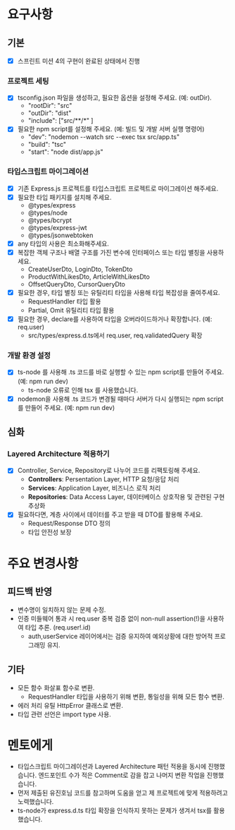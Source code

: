 # 요구사항

## 기본
- [x] 스프린트 미션 4의 구현이 완료된 상태에서 진행

### 프로젝트 세팅
- [x] tsconfig.json 파일을 생성하고, 필요한 옵션을 설정해 주세요. (예: outDir).
  - "rootDir": "src"
  - "outDir": "dist"
  - "include": ["src/**/*" ]
- [x] 필요한 npm script를 설정해 주세요. (예: 빌드 및 개발 서버 실행 명령어)
  - "dev": "nodemon --watch src --exec tsx src/app.ts"
  - "build": "tsc"
  - "start": "node dist/app.js"

### 타입스크립트 마이그레이션
- [x] 기존 Express.js 프로젝트를 타입스크립트 프로젝트로 마이그레이션 해주세요.
- [x] 필요한 타입 패키지를 설치해 주세요.
  - @types/express
  - @types/node
  - @types/bcrypt
  - @types/express-jwt
  - @types/jsonwebtoken
- [x] any 타입의 사용은 최소화해주세요.
- [x] 복잡한 객체 구조나 배열 구조를 가진 변수에 인터페이스 또는 타입 별칭을 사용하세요.
  - CreateUserDto, LoginDto, TokenDto
  - ProductWithLikesDto, ArticleWithLikesDto
  - OffsetQueryDto, CursorQueryDto
- [x] 필요한 경우, 타입 별칭 또는 유틸리티 타입을 사용해 타입 복잡성을 줄여주세요.
  - RequestHandler 타입 활용
  - Partial, Omit 유틸리티 타입 활용
- [x] 필요한 경우, declare를 사용하여 타입을 오버라이드하거나 확장합니다. (예: req.user)
  - src/types/express.d.ts에서 req.user, req.validatedQuery 확장

### 개발 환경 설정
- [x] ts-node 를 사용해 .ts 코드를 바로 실행할 수 있는 npm script를 만들어 주세요. (예: npm run dev)
  - ts-node 오류로 인해 tsx 를 사용했습니다.
- [x] nodemon을 사용해 .ts 코드가 변경될 때마다 서버가 다시 실행되는 npm script를 만들어 주세요. (예: npm run dev)

## 심화

### Layered Architecture 적용하기
- [x] Controller, Service, Repository로 나누어 코드를 리팩토링해 주세요.
  - **Controllers**: Persentation Layer, HTTP 요청/응답 처리
  - **Services**: Application Layer, 비즈니스 로직 처리
  - **Repositories**: Data Access Layer, 데이터베이스 상호작용 및 관련된 구현 추상화
- [x] 필요하다면, 계층 사이에서 데이터를 주고 받을 때 DTO를 활용해 주세요.
  - Request/Response DTO 정의
  - 타입 안전성 보장

# 주요 변경사항

## 피드백 반영
- 변수명이 일치하지 않는 문제 수정.
- 인증 미들웨어 통과 시 req.user 중복 검증 없이 non-null assertion(!)을 사용하여 타입 추론. (req.user!.id)
  - auth,userService 레이어에서는 검증 유지하여 예외상황에 대한 방어적 프로그래밍 유지.

## 기타
- 모든 함수 화살표 함수로 변환.
  - RequestHandler 타입을 사용하기 위해 변환, 통일성을 위해 모든 함수 변환.
- 에러 처리 유틸 HttpError 클래스로 변환.
- 타입 관련 선언은 import type 사용.


# 멘토에게
- 타입스크립트 마이그레이션과 Layered Architecture 패턴 적용을 동시에 진행했습니다. 엔드포인트 수가 적은 Comment로 감을 잡고 나머지 변환 작업을 진행했습니다.
- 먼저 제출된 유진호님 코드를 참고하며 도움을 얻고 제 프로젝트에 맞게 적용하려고 노력했습니다.
- ts-node가 express.d.ts 타입 확장을 인식하지 못하는 문제가 생겨서 tsx를 활용했습니다.
